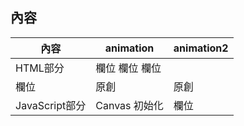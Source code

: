 ## 內容

| 內容          | animation   | animation2 |
| ------------- | ----------- | ---------- |
| HTML部分       | 欄位 欄位    欄位       |
| 欄位          | 原創        | 原創       |
| JavaScript部分 | Canvas 初始化 | 欄位       |


